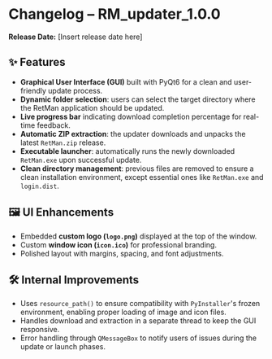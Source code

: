 # Changelog – RM_updater_1.0.0

**Release Date:** [Insert release date here]

## ✨ Features
- **Graphical User Interface (GUI)** built with PyQt6 for a clean and user-friendly update process.
- **Dynamic folder selection**: users can select the target directory where the RetMan application should be updated.
- **Live progress bar** indicating download completion percentage for real-time feedback.
- **Automatic ZIP extraction**: the updater downloads and unpacks the latest `RetMan.zip` release.
- **Executable launcher**: automatically runs the newly downloaded `RetMan.exe` upon successful update.
- **Clean directory management**: previous files are removed to ensure a clean installation environment, except essential ones like `RetMan.exe` and `login.dist`.

## 🖼 UI Enhancements
- Embedded **custom logo (`logo.png`)** displayed at the top of the window.
- Custom **window icon (`icon.ico`)** for professional branding.
- Polished layout with margins, spacing, and font adjustments.

## 🛠 Internal Improvements
- Uses `resource_path()` to ensure compatibility with `PyInstaller`'s frozen environment, enabling proper loading of image and icon files.
- Handles download and extraction in a separate thread to keep the GUI responsive.
- Error handling through `QMessageBox` to notify users of issues during the update or launch phases.
